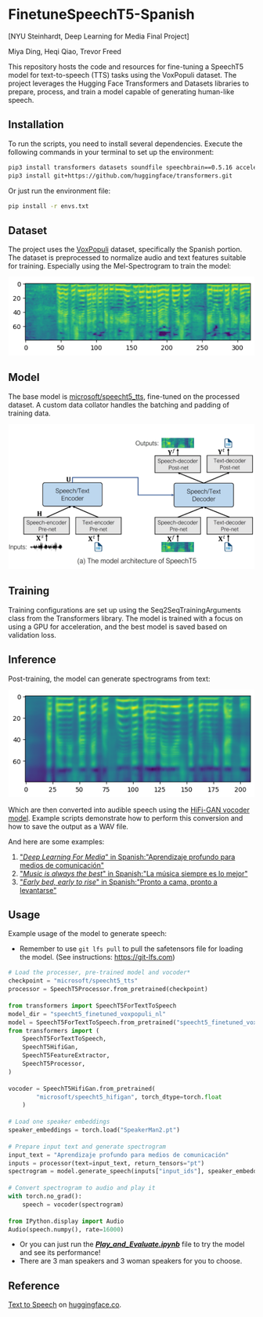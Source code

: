 # FinetuneSpeechT5-Spanish
[NYU Steinhardt, Deep Learning for Media Final Project]


Miya Ding, Heqi Qiao, Trevor Freed


This repository hosts the code and resources for fine-tuning a SpeechT5 model for text-to-speech (TTS) tasks using the VoxPopuli dataset. The project leverages the Hugging Face Transformers and Datasets libraries to prepare, process, and train a model capable of generating human-like speech.

## Installation

To run the scripts, you need to install several dependencies. Execute the following commands in your terminal to set up the environment:

```bash
pip3 install transformers datasets soundfile speechbrain==0.5.16 accelerate librosa
pip3 install git+https://github.com/huggingface/transformers.git
```


Or just run the environment file:

```bash
pip install -r envs.txt
```
## Dataset

The project uses the [VoxPopuli](https://huggingface.co/datasets/facebook/voxpopuli) dataset, specifically the Spanish portion. The dataset is preprocessed to normalize audio and text features suitable for training. Especially using the Mel-Spectrogram to train the model:

![training data example](assets/training_example.png)

## Model

The base model is [microsoft/speecht5_tts](https://huggingface.co/docs/transformers/en/model_doc/speecht5), fine-tuned on the processed dataset. A custom data collator handles the batching and padding of training data.

![Model Structure](assets/ModelStructure.png)

## Training

Training configurations are set up using the Seq2SeqTrainingArguments class from the Transformers library. The model is trained with a focus on using a GPU for acceleration, and the best model is saved based on validation loss.

## Inference

Post-training, the model can generate spectrograms from text:

![generated example](assets/generating_example.png) 

Which are then converted into audible speech using the [HiFi-GAN vocoder model](https://huggingface.co/microsoft/speecht5_hifigan). Example scripts demonstrate how to perform this conversion and how to save the output as a WAV file.

And here are some examples:
1. ["*Deep Learning For Media*" in Spanish:"Aprendizaje profundo para medios de comunicación"](output_examples/output.wav)
2. ["*Music is always the best*" in Spanish:"La música siempre es lo mejor"](output_examples/output1.wav)
3. ["*Early bed, early to rise*" in Spanish:"Pronto a cama, pronto a levantarse"](output_examples/output2.wav)


## Usage

Example usage of the model to generate speech:  

- Remember to use `git lfs pull` to pull the safetensors file for loading the model. (See instructions: https://git-lfs.com)

```python
# Load the processer, pre-trained model and vocoder*
checkpoint = "microsoft/speecht5_tts"
processor = SpeechT5Processor.from_pretrained(checkpoint)

from transformers import SpeechT5ForTextToSpeech
model_dir = "speecht5_finetuned_voxpopuli_nl"
model = SpeechT5ForTextToSpeech.from_pretrained("speecht5_finetuned_voxpopuli_nl")
from transformers import (
    SpeechT5ForTextToSpeech,
    SpeechT5HifiGan,
    SpeechT5FeatureExtractor,
    SpeechT5Processor,
)

vocoder = SpeechT5HifiGan.from_pretrained(
        "microsoft/speecht5_hifigan", torch_dtype=torch.float
    )

# Load one speaker embeddings
speaker_embeddings = torch.load("SpeakerMan2.pt")

# Prepare input text and generate spectrogram
input_text = "Aprendizaje profundo para medios de comunicación"
inputs = processor(text=input_text, return_tensors="pt")
spectrogram = model.generate_speech(inputs["input_ids"], speaker_embeddings)

# Convert spectrogram to audio and play it
with torch.no_grad():
    speech = vocoder(spectrogram)

from IPython.display import Audio
Audio(speech.numpy(), rate=16000)
```
- Or you can just run the [***Play_and_Evaluate.ipynb***](Play_and_Evaluate.ipynb) file to try the model and see its performance!
- There are 3 man speakers and 3 woman speakers for you to choose.


## Reference

[Text to Speech](https://huggingface.co/docs/transformers/en/tasks/text-to-speech) on [huggingface.co](huggingface.co).
